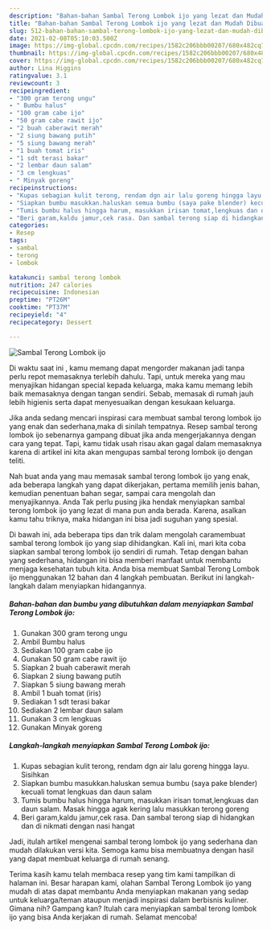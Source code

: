 ```yaml
---
description: "Bahan-bahan Sambal Terong Lombok ijo yang lezat dan Mudah Dibuat"
title: "Bahan-bahan Sambal Terong Lombok ijo yang lezat dan Mudah Dibuat"
slug: 512-bahan-bahan-sambal-terong-lombok-ijo-yang-lezat-dan-mudah-dibuat
date: 2021-02-08T05:10:03.500Z
image: https://img-global.cpcdn.com/recipes/1582c206bbb00207/680x482cq70/sambal-terong-lombok-ijo-foto-resep-utama.jpg
thumbnail: https://img-global.cpcdn.com/recipes/1582c206bbb00207/680x482cq70/sambal-terong-lombok-ijo-foto-resep-utama.jpg
cover: https://img-global.cpcdn.com/recipes/1582c206bbb00207/680x482cq70/sambal-terong-lombok-ijo-foto-resep-utama.jpg
author: Lina Higgins
ratingvalue: 3.1
reviewcount: 3
recipeingredient:
- "300 gram terong ungu"
- " Bumbu halus"
- "100 gram cabe ijo"
- "50 gram cabe rawit ijo"
- "2 buah caberawit merah"
- "2 siung bawang putih"
- "5 siung bawang merah"
- "1 buah tomat iris"
- "1 sdt terasi bakar"
- "2 lembar daun salam"
- "3 cm lengkuas"
- " Minyak goreng"
recipeinstructions:
- "Kupas sebagian kulit terong, rendam dgn air lalu goreng hingga layu. Sisihkan"
- "Siapkan bumbu masukkan.haluskan semua bumbu (saya pake blender) kecuali tomat lengkuas dan daun salam"
- "Tumis bumbu halus hingga harum, masukkan irisan tomat,lengkuas dan daun salam. Masak hingga agak kering lalu masukkan terong goreng"
- "Beri garam,kaldu jamur,cek rasa. Dan sambal terong siap di hidangkan dan di nikmati dengan nasi hangat"
categories:
- Resep
tags:
- sambal
- terong
- lombok

katakunci: sambal terong lombok 
nutrition: 247 calories
recipecuisine: Indonesian
preptime: "PT26M"
cooktime: "PT37M"
recipeyield: "4"
recipecategory: Dessert

---
```



![Sambal Terong Lombok ijo](https://img-global.cpcdn.com/recipes/1582c206bbb00207/680x482cq70/sambal-terong-lombok-ijo-foto-resep-utama.jpg)

Di waktu  saat ini , kamu memang dapat mengorder makanan jadi tanpa perlu repot memasaknya terlebih dahulu. Tapi, untuk mereka yang mau menyajikan hidangan special kepada keluarga, maka kamu memang lebih baik memasaknya dengan tangan sendiri. Sebab, memasak di rumah jauh lebih higienis serta dapat menyesuaikan dengan kesukaan keluarga.

Jika anda sedang mencari inspirasi cara membuat sambal terong lombok ijo yang enak dan sederhana,maka di sinilah tempatnya. Resep sambal terong lombok ijo  sebenarnya gampang dibuat jika anda mengerjakannya dengan cara yang tepat. Tapi, kamu tidak usah risau akan gagal dalam memasaknya 
karena di artikel ini kita akan mengupas sambal terong lombok ijo dengan teliti.  



Nah buat anda yang mau memasak sambal terong lombok ijo yang enak, ada beberapa langkah yang dapat dikerjakan, pertama memilih jenis bahan, kemudian penentuan bahan segar, sampai cara mengolah dan menyajikannya. Anda Tak perlu pusing jika hendak menyiapkan sambal terong lombok ijo yang lezat di mana pun anda berada. Karena, asalkan kamu  tahu triknya, maka hidangan ini bisa jadi suguhan yang spesial.

Di bawah ini, ada beberapa tips dan trik dalam mengolah caramembuat sambal terong lombok ijo yang siap dihidangkan. Kali ini, mari kita coba siapkan sambal terong lombok ijo sendiri di rumah. Tetap dengan bahan yang sederhana, hidangan ini bisa memberi manfaat untuk membantu menjaga kesehatan tubuh kita. Anda bisa membuat Sambal Terong Lombok ijo menggunakan 12 bahan dan 4 langkah pembuatan. Berikut ini langkah-langkah dalam menyiapkan hidangannya.

<!--inarticleads1-->

##### Bahan-bahan dan bumbu yang dibutuhkan dalam menyiapkan Sambal Terong Lombok ijo:

1. Gunakan 300 gram terong ungu
1. Ambil  Bumbu halus
1. Sediakan 100 gram cabe ijo
1. Gunakan 50 gram cabe rawit ijo
1. Siapkan 2 buah caberawit merah
1. Siapkan 2 siung bawang putih
1. Siapkan 5 siung bawang merah
1. Ambil 1 buah tomat (iris)
1. Sediakan 1 sdt terasi bakar
1. Sediakan 2 lembar daun salam
1. Gunakan 3 cm lengkuas
1. Gunakan  Minyak goreng




<!--inarticleads2-->

##### Langkah-langkah menyiapkan Sambal Terong Lombok ijo:

1. Kupas sebagian kulit terong, rendam dgn air lalu goreng hingga layu. Sisihkan
1. Siapkan bumbu masukkan.haluskan semua bumbu (saya pake blender) kecuali tomat lengkuas dan daun salam
1. Tumis bumbu halus hingga harum, masukkan irisan tomat,lengkuas dan daun salam. Masak hingga agak kering lalu masukkan terong goreng
1. Beri garam,kaldu jamur,cek rasa. Dan sambal terong siap di hidangkan dan di nikmati dengan nasi hangat




Jadi, itulah artikel mengenai  sambal terong lombok ijo  yang sederhana dan mudah dilakukan versi kita. Semoga kamu bisa membuatnya dengan hasil yang dapat membuat keluarga di rumah senang. 

Terima kasih kamu telah membaca resep yang tim kami tampilkan di halaman ini. Besar harapan kami, olahan  Sambal Terong Lombok ijo yang mudah di atas dapat membantu Anda menyiapkan makanan yang sedap untuk keluarga/teman ataupun menjadi inspirasi dalam berbisnis kuliner. Gimana nih? Gampang kan? Itulah cara menyiapkan sambal terong lombok ijo yang bisa Anda kerjakan di rumah. Selamat mencoba!

